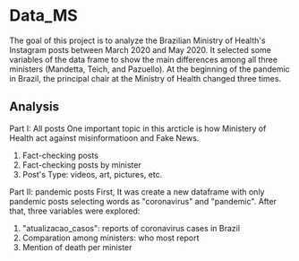 # Data_MS

The goal of this project is to analyze the Brazilian Ministry of Health's Instagram posts between March 2020 and May 2020. It selected some variables of the data frame to show the main differences among all three ministers (Mandetta, Teich, and Pazuello). At the beginning of the pandemic in Brazil, the principal chair at the Ministry of Health changed three times.

## Analysis

Part I: All posts
One important topic in this arcticle is how Ministery of Health act against misinformatioon and Fake News.
1) Fact-checking posts
2) Fact-checking posts by minister
3) Post's Type: videos, art, pictures, etc. 

Part II: pandemic posts
First, It was create a new dataframe with only pandemic posts selecting words as "coronavirus" and "pandemic". After that, three variables were explored:
1) "atualizacao_casos": reports of coronavirus cases in Brazil
2)  Comparation among ministers: who most report
3)  Mention of death per minister
